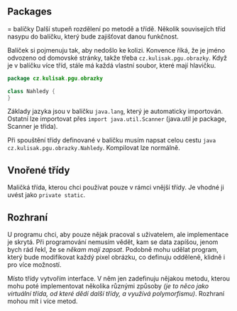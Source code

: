 ## Packages
= balíčky
Další stupeň rozdělení po metodě a třídě. Několik souvisejích tříd nasypu do balíčku, který bude zajišťovat danou funkčnost.

Balíček si pojmenuju tak, aby nedošlo ke kolizi. Konvence říká, že je jméno odvozeno od domovské stránky, takže třeba `cz.kulisak.pgu.obrazky`. Když je v balíčku více tříd, stále má každá vlastní soubor, které mají hlavičku.
```java
package cz.kulisak.pgu.obrazky

class Nahledy {
}
```

Základy jazyka jsou v balíčku `java.lang`, který je automaticky importován. Ostatní lze importovat přes `import java.util.Scanner` (java.util je package, Scanner je třída).

Při spouštění třídy definované v balíčku musím napsat celou cestu `java cz.kulisak.pgu.obrazky.Nahledy`. Kompilovat lze normálně.

## Vnořené třídy
Maličká třída, kterou chci používat pouze v rámci vnější třídy. Je vhodné ji uvést jako `private static`.

## Rozhraní
U programu chci, aby pouze nějak pracoval s uživatelem, ale implementace je skrytá. Při programování nemusím vědět, kam se data zapíšou, jenom bych rád řekl, že se *někam mají zapsat*. Podobně mohu udělat program, který bude modifikovat každý pixel obrázku, co definuju odděleně, klidně i pro více možností.

Místo třídy vytvořím interface. V něm jen zadefinuju nějakou metodu, kterou mohu poté implementovat několika různými způsoby *(je to něco jako virtuální třída, od které dědí další třídy, a využívá polymorfismu)*.
Rozhraní mohou mít i více metod.